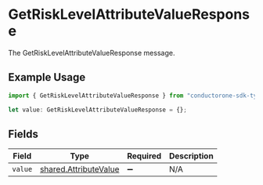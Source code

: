 # GetRiskLevelAttributeValueResponse

The GetRiskLevelAttributeValueResponse message.

## Example Usage

```typescript
import { GetRiskLevelAttributeValueResponse } from "conductorone-sdk-typescript/sdk/models/shared";

let value: GetRiskLevelAttributeValueResponse = {};
```

## Fields

| Field                                                                 | Type                                                                  | Required                                                              | Description                                                           |
| --------------------------------------------------------------------- | --------------------------------------------------------------------- | --------------------------------------------------------------------- | --------------------------------------------------------------------- |
| `value`                                                               | [shared.AttributeValue](../../../sdk/models/shared/attributevalue.md) | :heavy_minus_sign:                                                    | N/A                                                                   |